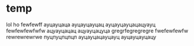 # temp
lol
ho
fewfewff
ауцауцаца
ауцауцауцац
ауцауцауцацацуауц
fewfewfewfwfw
ацуауцацац
ацуауцацуца
gregrfegregregre
fwefewfewfw
rewrewrewrwe
пуцпуцпцпцп
ауцауцацауцауц
ауцауцауцацу
